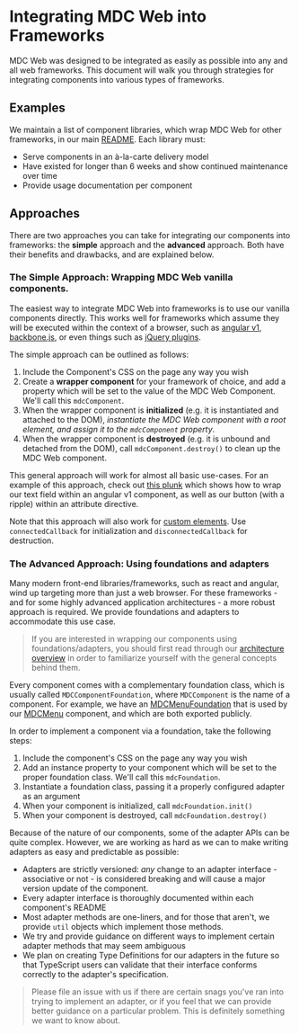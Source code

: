 <!--docs:
title: "Integrating MDC Web into Frameworks"
navTitle: "Framework Integration"
layout: landing
section: docs
path: /docs/framework-integration/
-->

# Integrating MDC Web into Frameworks

MDC Web was designed to be integrated as easily as possible into any and all web frameworks. This
document will walk you through strategies for integrating components into various types of
frameworks.

## Examples

We maintain a list of component libraries, which wrap MDC Web for other frameworks, in our main [README](../README.md). Each library must:
- Serve components in an à-la-carte delivery model
- Have existed for longer than 6 weeks and show continued maintenance over time
- Provide usage documentation per component

## Approaches

There are two approaches you can take for integrating our components into frameworks: the **simple**
approach and the **advanced** approach. Both have their benefits and drawbacks, and are explained
below.

### The Simple Approach: Wrapping MDC Web vanilla components.

The easiest way to integrate MDC Web into frameworks is to use our vanilla components directly. This
works well for frameworks which assume they will be executed within the context of a browser, such
as [angular v1](https://angularjs.org), [backbone.js](http://backbonejs.org/), or even things such as [jQuery plugins](https://learn.jquery.com/plugins/basic-plugin-creation/).

The simple approach can be outlined as follows:

1. Include the Component's CSS on the page any way you wish
2. Create a **wrapper component** for your framework of choice, and add a property which will be
   set to the value of the MDC Web Component. We'll call this `mdcComponent`.
3. When the wrapper component is **initialized** (e.g. it is instantiated and attached to the DOM),
   _instantiate the MDC Web component with a root element, and assign it to the `mdcComponent`
   property_.
4. When the wrapper component is **destroyed** (e.g. it is unbound and detached from the DOM), call
   `mdcComponent.destroy()` to clean up the MDC Web component.

This general approach will work for almost all basic use-cases. For an example of this approach,
check out [this plunk](https://plnkr.co/edit/b4v160c186ErrPG5vNza?p=preview) which
shows how to wrap our text field within an angular v1 component, as well as our button (with a
ripple) within an attribute directive.

Note that this approach will also work for [custom elements](https://developers.google.com/web/fundamentals/getting-started/primers/customelements). Use `connectedCallback` for initialization
and `disconnectedCallback` for destruction.

### The Advanced Approach: Using foundations and adapters

Many modern front-end libraries/frameworks, such as react and angular, wind up targeting more than
just a web browser. For these frameworks - and for some highly advanced application architectures -
a more robust approach is required. We provide foundations and adapters to accommodate this use
case.

> If you are interested in wrapping our components using foundations/adapters, you should first read
> through our [architecture overview](code/architecture.md) in order to familiarize yourself with the
> general concepts behind them.

Every component comes with a complementary foundation class, which is usually called
`MDCComponentFoundation`, where `MDCComponent` is the name of a component. For example, we have an
[MDCMenuFoundation](../packages/mdc-menu/foundation.js) that is used by our
[MDCMenu](../packages/mdc-menu/index.js) component, and which are both exported
publicly.

In order to implement a component via a foundation, take the following steps:

1. Include the component's CSS on the page any way you wish
2. Add an instance property to your component which will be set to the proper foundation class.
   We'll call this `mdcFoundation`.
3. Instantiate a foundation class, passing it a properly configured adapter as an argument
4. When your component is initialized, call `mdcFoundation.init()`
5. When your component is destroyed, call `mdcFoundation.destroy()`

Because of the nature of our components, some of the adapter APIs can be quite complex. However, we
are working as hard as we can to make writing adapters as easy and predictable as possible:

- Adapters are strictly versioned: _any_ change to an adapter interface - associative or not - is
  considered breaking and will cause a major version update of the component.
- Every adapter interface is thoroughly documented within each component's README
- Most adapter methods are one-liners, and for those that aren't, we provide `util` objects which
  implement those methods.
- We try and provide guidance on different ways to implement certain adapter methods that may seem
  ambiguous
- We plan on creating Type Definitions for our adapters in the future so that TypeScript users can
  validate that their interface conforms correctly to the adapter's specification.

> Please file an issue with us if there are certain snags you've ran into trying to implement an
  adapter, or if you feel that we can provide better guidance on a particular problem. This is
  definitely something we want to know about.
